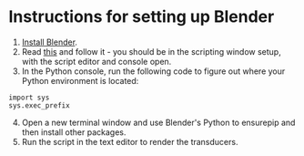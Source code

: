# Instructions for setting up Blender

1. [Install Blender](https://www.blender.org/).
2. Read [this](https://docs.blender.org/api/current/info_quickstart.html) and follow it - you 
should be in the scripting window setup, with the script editor and console open.
3. In the Python console, run the following code to figure out where your Python environment is located:
```
import sys
sys.exec_prefix
```
4. Open a new terminal window and use Blender's Python to ensurepip and then install other packages.
5. Run the script in the text editor to render the transducers.
